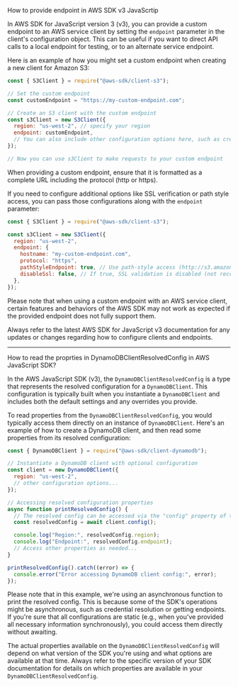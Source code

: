 
How to provide endpoint in AWS SDK v3 JavaScrtip

 In AWS SDK for JavaScript version 3 (v3), you can provide a custom endpoint to an AWS service client by setting the `endpoint` parameter in the client's configuration object. This can be useful if you want to direct API calls to a local endpoint for testing, or to an alternate service endpoint.

Here is an example of how you might set a custom endpoint when creating a new client for Amazon S3:

```javascript
const { S3Client } = require("@aws-sdk/client-s3");

// Set the custom endpoint
const customEndpoint = "https://my-custom-endpoint.com";

// Create an S3 client with the custom endpoint
const s3Client = new S3Client({
  region: "us-west-2", // specify your region
  endpoint: customEndpoint,
  // You can also include other configuration options here, such as credentials
});

// Now you can use s3Client to make requests to your custom endpoint
```

When providing a custom endpoint, ensure that it is formatted as a complete URL including the protocol (http or https).

If you need to configure additional options like SSL verification or path style access, you can pass those configurations along with the `endpoint` parameter:

```javascript
const { S3Client } = require("@aws-sdk/client-s3");

const s3Client = new S3Client({
  region: "us-west-2",
  endpoint: {
    hostname: "my-custom-endpoint.com",
    protocol: "https",
    pathStyleEndpoint: true, // Use path-style access (http://s3.amazonaws.com/bucket/key)
    disableSsl: false, // If true, SSL validation is disabled (not recommended for production)
  },
});
```

Please note that when using a custom endpoint with an AWS service client, certain features and behaviors of the AWS SDK may not work as expected if the provided endpoint does not fully support them.

Always refer to the latest AWS SDK for JavaScript v3 documentation for any updates or changes regarding how to configure clients and endpoints.

---

How to read the proprties in DynamoDBClientResolvedConfig in AWS JavaScript SDK?

 In the AWS JavaScript SDK (v3), the `DynamoDBClientResolvedConfig` is a type that represents the resolved configuration for a `DynamoDBClient`. This configuration is typically built when you instantiate a `DynamoDBClient` and includes both the default settings and any overrides you provide.

To read properties from the `DynamoDBClientResolvedConfig`, you would typically access them directly on an instance of `DynamoDBClient`. Here's an example of how to create a DynamoDB client, and then read some properties from its resolved configuration:

```javascript
const { DynamoDBClient } = require("@aws-sdk/client-dynamodb");

// Instantiate a DynamoDB client with optional configuration
const client = new DynamoDBClient({
  region: "us-west-2",
  // other configuration options...
});

// Accessing resolved configuration properties
async function printResolvedConfig() {
  // The resolved config can be accessed via the "config" property of the client
  const resolvedConfig = await client.config();

  console.log("Region:", resolvedConfig.region);
  console.log("Endpoint:", resolvedConfig.endpoint);
  // Access other properties as needed...
}

printResolvedConfig().catch((error) => {
  console.error("Error accessing DynamoDB client config:", error);
});
```

Please note that in this example, we're using an asynchronous function to print the resolved config. This is because some of the SDK's operations might be asynchronous, such as credential resolution or getting endpoints. If you're sure that all configurations are static (e.g., when you've provided all necessary information synchronously), you could access them directly without awaiting.

The actual properties available on the `DynamoDBClientResolvedConfig` will depend on what version of the SDK you're using and what options are available at that time. Always refer to the specific version of your SDK documentation for details on which properties are available in your `DynamoDBClientResolvedConfig`.